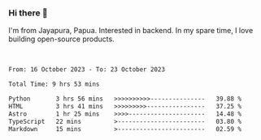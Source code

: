 ### Hi there 👋

I'm from Jayapura, Papua. Interested in backend. In my spare time, I love building open-source products.

<br>

 
 <!--START_SECTION:waka-->

```txt
From: 16 October 2023 - To: 23 October 2023

Total Time: 9 hrs 53 mins

Python       3 hrs 56 mins   >>>>>>>>>>---------------   39.88 %
HTML         3 hrs 41 mins   >>>>>>>>>----------------   37.25 %
Astro        1 hr 25 mins    >>>>---------------------   14.48 %
TypeScript   22 mins         >------------------------   03.80 %
Markdown     15 mins         >------------------------   02.59 %
```

<!--END_SECTION:waka-->
